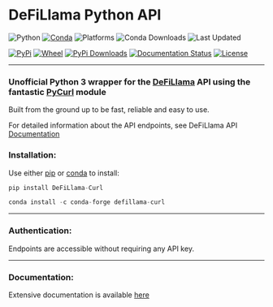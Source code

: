 # DeFiLlama Python API

![Python](https://img.shields.io/pypi/pyversions/DeFiLlama-Curl?style=flat-square)
[![Conda](https://img.shields.io/conda/v/conda-forge/defillama-curl)](https://anaconda.org/conda-forge/defillama-curl)
![Platforms](https://anaconda.org/conda-forge/defillama-curl/badges/platforms.svg)
![Conda Downloads](https://anaconda.org/conda-forge/defillama-curl/badges/downloads.svg)
![Last Updated](https://anaconda.org/conda-forge/defillama-curl/badges/latest_release_date.svg)

[![PyPi](https://img.shields.io/pypi/v/DeFiLlama-Curl)](https://pypi.org/project/DeFiLlama-Curl/)
[![Wheel](https://img.shields.io/pypi/wheel/DeFiLlama-Curl)](https://github.com/the-praxs/DeFiLlama-Curl/releases)
[![PyPi Downloads](https://static.pepy.tech/badge/defillama-curl)](https://pepy.tech/project/defillama-curl)
[![Documentation Status](https://readthedocs.org/projects/defillama-curl/badge/?version=latest)](https://defillama-curl.readthedocs.io/en/latest/?badge=latest)
[![License](https://img.shields.io/badge/License-Apache%202.0-blue.svg)](https://opensource.org/licenses/Apache-2.0)

-------

### Unofficial Python 3 wrapper for the [DeFiLlama](https://defillama.com/home) API using the fantastic [PyCurl](http://pycurl.io/) module

Built from the ground up to be fast, reliable and easy to use.

For detailed information about the API endpoints, see DeFiLlama API [Documentation](https://defillama.com/docs/api)

### Installation:

Use either [pip](https://pypi.org/project/DeFiLlama-Curl/) or [conda](https://anaconda.org/conda-forge/defillama-curl) to install:

```python
pip install DeFiLlama-Curl
```
```python
conda install -c conda-forge defillama-curl
```

-----------

### Authentication:

Endpoints are accessible without requiring any API key.

-----------

### Documentation:

Extensive documentation is available [here](http://defillama-curl.readthedocs.io/)
